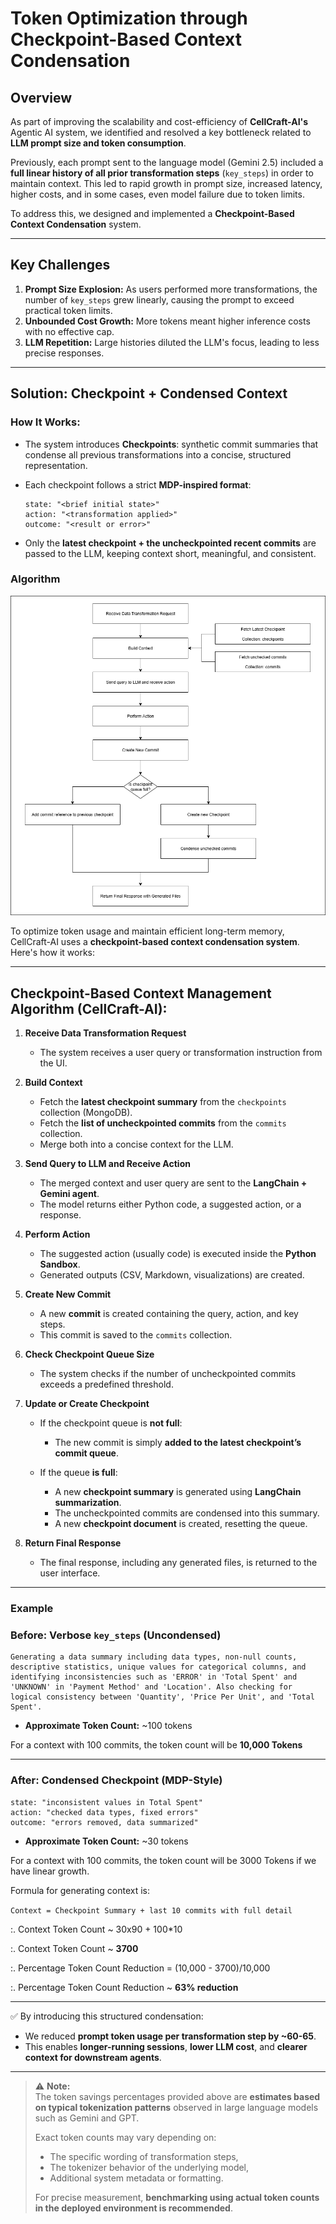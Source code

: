 # Token Optimization through Checkpoint-Based Context Condensation

## Overview

As part of improving the scalability and cost-efficiency of **CellCraft-AI's** Agentic AI system, we identified and resolved a key bottleneck related to **LLM prompt size and token consumption**.

Previously, each prompt sent to the language model (Gemini 2.5) included a **full linear history of all prior transformation steps** (`key_steps`) in order to maintain context. This led to rapid growth in prompt size, increased latency, higher costs, and in some cases, even model failure due to token limits.

To address this, we designed and implemented a **Checkpoint-Based Context Condensation** system.

---

## Key Challenges

1. **Prompt Size Explosion:** As users performed more transformations, the number of `key_steps` grew linearly, causing the prompt to exceed practical token limits.
2. **Unbounded Cost Growth:** More tokens meant higher inference costs with no effective cap.
3. **LLM Repetition:** Large histories diluted the LLM's focus, leading to less precise responses.

---

## Solution: Checkpoint + Condensed Context

### How It Works:

* The system introduces **Checkpoints**: synthetic commit summaries that condense all previous transformations into a concise, structured representation.
* Each checkpoint follows a strict **MDP-inspired format**:

  ```
  state: "<brief initial state>"
  action: "<transformation applied>"
  outcome: "<result or error>"
  ```
* Only the **latest checkpoint + the uncheckpointed recent commits** are passed to the LLM, keeping context short, meaningful, and consistent.

### Algorithm

![img](https://github.com/Aditya-Dawadikar/cell-craft-ai/blob/docs/docs/CheckpointBasedCondensation.png)

To optimize token usage and maintain efficient long-term memory, CellCraft-AI uses a **checkpoint-based context condensation system**. Here's how it works:

---

## Checkpoint-Based Context Management Algorithm (CellCraft-AI):

1. **Receive Data Transformation Request**

   * The system receives a user query or transformation instruction from the UI.

2. **Build Context**

   * Fetch the **latest checkpoint summary** from the `checkpoints` collection (MongoDB).
   * Fetch the **list of uncheckpointed commits** from the `commits` collection.
   * Merge both into a concise context for the LLM.

3. **Send Query to LLM and Receive Action**

   * The merged context and user query are sent to the **LangChain + Gemini agent**.
   * The model returns either Python code, a suggested action, or a response.

4. **Perform Action**

   * The suggested action (usually code) is executed inside the **Python Sandbox**.
   * Generated outputs (CSV, Markdown, visualizations) are created.

5. **Create New Commit**

   * A new **commit** is created containing the query, action, and key steps.
   * This commit is saved to the `commits` collection.

6. **Check Checkpoint Queue Size**

   * The system checks if the number of uncheckpointed commits exceeds a predefined threshold.

7. **Update or Create Checkpoint**

   * If the checkpoint queue is **not full**:

     * The new commit is simply **added to the latest checkpoint’s commit queue**.
   * If the queue **is full**:

     * A new **checkpoint summary** is generated using **LangChain summarization**.
     * The uncheckpointed commits are condensed into this summary.
     * A new **checkpoint document** is created, resetting the queue.

8. **Return Final Response**

   * The final response, including any generated files, is returned to the user interface.

---
### Example

### Before: Verbose `key_steps` (Uncondensed)

```
Generating a data summary including data types, non-null counts, descriptive statistics, unique values for categorical columns, and identifying inconsistencies such as 'ERROR' in 'Total Spent' and 'UNKNOWN' in 'Payment Method' and 'Location'. Also checking for logical consistency between 'Quantity', 'Price Per Unit', and 'Total Spent'.
```

* **Approximate Token Count:** \~100 tokens

For a context with 100 commits, the token count will be **10,000 Tokens**

---

### After: Condensed Checkpoint (MDP-Style)

```
state: "inconsistent values in Total Spent"
action: "checked data types, fixed errors"
outcome: "errors removed, data summarized"
```

* **Approximate Token Count:** \~30 tokens

For a context with 100 commits, the token count will be 3000 Tokens if we have linear growth.

Formula for generating context is:

```Context = Checkpoint Summary + last 10 commits with full detail```

:. Context Token Count ~ 30x90 + 100*10

:. Context Token Count ~ **3700**

:. Percentage Token Count Reduction = (10,000 - 3700)/10,000

:. Percentage Token Count Reduction ~ **63% reduction**


---

✅ By introducing this structured condensation:

* We reduced **prompt token usage per transformation step by \~60-65**.
* This enables **longer-running sessions**, **lower LLM cost**, and **clearer context for downstream agents**.

---

> ⚠️ **Note:**  
> The token savings percentages provided above are **estimates based on typical tokenization patterns** observed in large language models such as Gemini and GPT.  
> 
> Exact token counts may vary depending on:  
> - The specific wording of transformation steps,  
> - The tokenizer behavior of the underlying model,  
> - Additional system metadata or formatting.  
> 
> For precise measurement, **benchmarking using actual token counts in the deployed environment is recommended**.
